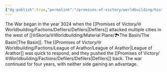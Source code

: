 ```yaml
---
{"dg-publish":true,"permalink":"/promises-of-victory/worldbuilding/historic-events/war/the-war-begins/","title":"The War Begins","noteIcon":"History","created":"2023-01-25T02:26:52.944+01:00","updated":"2023-03-29T21:24:01.935+02:00"}
---
```


The War began in the year 3024 when the [[Promises of Victory/🌐Worldbuilding/Factions/Defilers/Defilers\|Defilers]] attacked multiple cities in the west of [[🌐Skoria/🌐Worldbuilding/Material Plane/🏞️The Basin/The Basin\|The Basin]]. The [[Promises of Victory/🌐Worldbuilding/Factions/League of Arathor/League of Arathor\|League of Arathor]] was quick to respond, and they pushed the [[Promises of Victory/🌐Worldbuilding/Factions/Defilers/Defilers\|Defilers]] back. The war continued for four years, with neither side gaining an advantage. 
